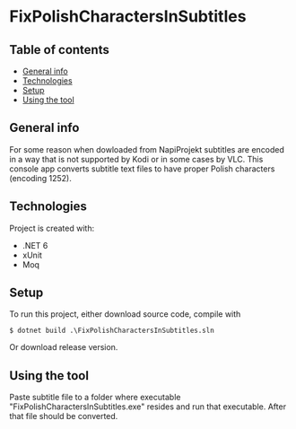 # FixPolishCharactersInSubtitles

## Table of contents
* [General info](#general-info)
* [Technologies](#technologies)
* [Setup](#setup)
* [Using the tool](#using-the-tool)

## General info
For some reason when dowloaded from NapiProjekt subtitles are encoded in a way that is not supported by Kodi or in some cases by VLC. This console app converts subtitle text files to have proper Polish characters (encoding 1252). 
	
## Technologies
Project is created with:
* .NET 6
* xUnit
* Moq
	
## Setup
To run this project, either download source code, compile with 

```
$ dotnet build .\FixPolishCharactersInSubtitles.sln
```

Or download release version.

## Using the tool
Paste subtitle file to a folder where executable "FixPolishCharactersInSubtitles.exe" resides and run that executable.
After that file should be converted.

